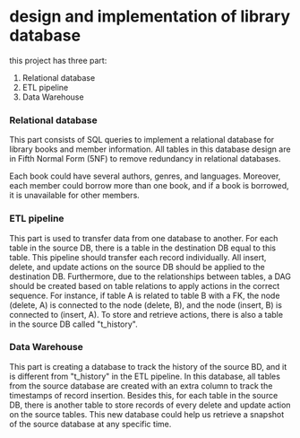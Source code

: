 # design and implementation of library database 

this project has three part:

1. Relational database 
2. ETL pipeline
3. Data Warehouse

### Relational database

This part consists of SQL queries to implement a relational database for library books and member information. All tables in this database design are in Fifth Normal Form (5NF) to remove redundancy in relational databases.

Each book could have several authors, genres, and languages. Moreover, each member could borrow more than one book, and if a book is borrowed, it is unavailable for other members.

### ETL pipeline

This part is used to transfer data from one database to another. For each table in the source DB, there is a table in the destination DB equal to this table. This pipeline should transfer each record individually. All insert, delete, and update actions on the source DB should be applied to the destination DB. Furthermore, due to the relationships between tables, a DAG should be created based on table relations to apply actions in the correct sequence. For instance, if  table A is related to table B with a FK, the node (delete, A) is connected to the node (delete, B), and the node (insert, B) is connected to (insert, A). To store and retrieve actions, there is also a table in the source DB called "t_history".

### Data Warehouse

This part is creating a database to track the history of the source BD, and it is different from "t_history" in the ETL pipeline. In this database, all tables from the source database are created with an extra column to track the timestamps of record insertion. Besides this, for each table in the source DB, there is another table to store records of every delete and update action on the source tables. This new database could help us retrieve a snapshot of the source database at any specific time.
